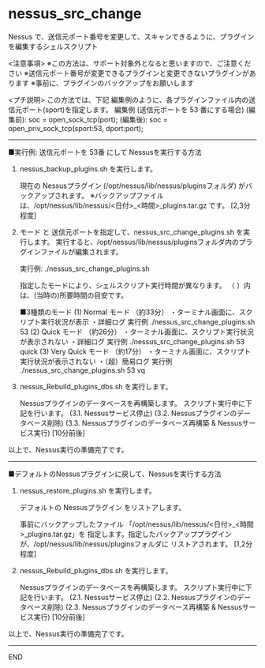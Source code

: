 # nessus_src_change
Nessus で、送信元ポート番号を変更して、スキャンできるように、プラグインを編集するシェルスクリプト

<注意事項>
※この方法は、サポート対象外となると思いますので、ご注意ください
※送信元ポート番号が変更できるプラグインと変更できないプラグインがあります
※事前に、プラグインのバックアップをお願いします

<プチ説明>
この方法では、下記 編集例のように、各プラグインファイル内の送信元ポート(sport)を指定します。
編集例 (送信元ポートを 53 番にする場合)
(編集前): soc = open_sock_tcp(port);
(編集後): soc = open_priv_sock_tcp(sport:53, dport:port);

---------------------------------------------------------------------------------------------
■実行例: 送信元ポートを 53番 にして Nessusを実行する方法

1) nessus_backup_plugins.sh を実行します。

   現在の Nessusプラグイン (/opt/nessus/lib/nessus/pluginsフォルダ) がバックアップされます。
   ※バックアップファイルは、/opt/nessus/lib/nessus/<日付>_<時間>_plugins.tar.gz です。
   [2,3分程度]


2) モード と 送信元ポートを指定して、nessus_src_change_plugins.sh を実行します。
   実行すると、/opt/nessus/lib/nessus/pluginsフォルダ内のプラグインファイルが編集されます。

   実行例: ./nessus_src_change_plugins.sh <Port> <Mode>

   指定したモードにより、シェルスクリプト実行時間が異なります。
   （  ）内は、(当時の)所要時間の目安です。

   ■3種類のモード
   (1) Normal モード      （約33分）
     ・ターミナル画面に、スクリプト実行状況が表示
     ・詳細ログ
     実行例 ./nessus_src_change_plugins.sh 53
   (2) Quick モード       （約26分）
     ・ターミナル画面に、スクリプト実行状況が表示されない
     ・詳細ログ
     実行例 ./nessus_src_change_plugins.sh 53 quick
   (3) Very Quick モード  （約17分）
     ・ターミナル画面に、スクリプト実行状況が表示されない
     ・（超）簡易ログ
     実行例 ./nessus_src_change_plugins.sh 53 vq


3) nessus_Rebuild_plugins_dbs.sh を実行します。

   Nessusプラグインのデータベースを再構築します。
     スクリプト実行中に下記を行います。
     (3.1.  Nessusサービス停止)
     (3.2.  Nessusプラグインのデータベース削除)
     (3.3.  Nessusプラグインのデータベース再構築 & Nessusサービス実行)
     [10分前後]

以上で、Nessus実行の準備完了です。


---------------------------------------------------------------------------------------------
■デフォルトのNessusプラグインに戻して、Nessusを実行する方法

1) nessus_restore_plugins.sh を実行します。
   
   デフォルトの Nessusプラグイン をリストアします。

   事前にバックアップしたファイル 「/opt/nessus/lib/nessus/<日付>_<時間>_plugins.tar.gz」を
   指定します。指定したバックアッププラグインが、/opt/nessus/lib/nessus/pluginsフォルダに 
   リストアされます。
   [1,2分程度]


2) nessus_Rebuild_plugins_dbs.sh を実行します。

   Nessusプラグインのデータベースを再構築します。
     スクリプト実行中に下記を行います。
     (2.1.  Nessusサービス停止)
     (2.2.  Nessusプラグインのデータベース削除)
     (2.3.  Nessusプラグインのデータベース再構築 & Nessusサービス実行)
     [10分前後]


以上で、Nessus実行の準備完了です。

---------------------------------------------------------------------------------------------
END
